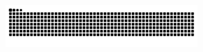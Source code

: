 <!---
GustavoPetrichHoepers/GustavoPetrichHoepers is a ✨ special ✨ repository because its `README.md` (this file) appears on your GitHub profile.
You can click the Preview link to take a look at your changes.
--->
![Snake animation](https://github.com/ldmfabio/ldmfabio/blob/output/github-contribution-grid-snake.svg)
